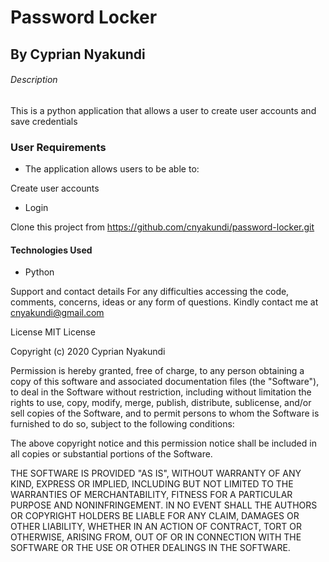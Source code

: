 # Password Locker

## By Cyprian Nyakundi

###### Description

This is a python application that allows a user to create user accounts and save credentials

### User Requirements

- The application allows users to be able to:

Create user accounts 

- Login 

Clone this project from https://github.com/cnyakundi/password-locker.git

#### Technologies Used

- Python

Support and contact details
For any difficulties accessing the code, comments, concerns, ideas or any form of questions. Kindly contact me at cnyakundi@gmail.com

License
MIT License

Copyright (c) 2020 Cyprian Nyakundi

Permission is hereby granted, free of charge, to any person obtaining a copy of this software and associated documentation files (the "Software"), to deal in the Software without restriction, including without limitation the rights to use, copy, modify, merge, publish, distribute, sublicense, and/or sell copies of the Software, and to permit persons to whom the Software is furnished to do so, subject to the following conditions:

The above copyright notice and this permission notice shall be included in all copies or substantial portions of the Software.

THE SOFTWARE IS PROVIDED "AS IS", WITHOUT WARRANTY OF ANY KIND, EXPRESS OR IMPLIED, INCLUDING BUT NOT LIMITED TO THE WARRANTIES OF MERCHANTABILITY, FITNESS FOR A PARTICULAR PURPOSE AND NONINFRINGEMENT. IN NO EVENT SHALL THE AUTHORS OR COPYRIGHT HOLDERS BE LIABLE FOR ANY CLAIM, DAMAGES OR OTHER LIABILITY, WHETHER IN AN ACTION OF CONTRACT, TORT OR OTHERWISE, ARISING FROM, OUT OF OR IN CONNECTION WITH THE SOFTWARE OR THE USE OR OTHER DEALINGS IN THE SOFTWARE.
